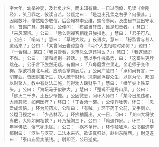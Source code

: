 
> 字大年。幼举神婴，及壮负才名，而未知有佛。一日过同僚，见读《金刚经》​，笑且罪之，彼读自若。公疑之曰：​「是岂出孔孟之右乎？何佞甚。​」因阅数叶，懵然始少敬信。后会翰林李公维，勉令参问。及由秘书监出守汝州，首谒广慧。慧接见，公便问：​「布鼓当轩击，谁是知音者。​」慧曰：​「来风深辨。​」公曰：​「恁么则禅客相逢只弹指也。​」慧曰：​「君子可八。​」公应：​「喏喏！」慧曰：​「草贼大败。​」夜语次，慧曰：​「秘监曾与甚人道话来？​」公曰：​「某曾问云岩谅监寺：『两个大虫相咬时如何？』谅曰：『一合相。』某曰：『我只管看，未审恁么道还得么？』」慧曰：​「我这里即不然。​」公曰：​「请和尚别一转话。​」慧以手作拽鼻势，曰：​「这畜生更脖跳在。​」公于言下脱然无疑。有偈曰：​「八角磨盘空里走，金毛师子变作狗。拟欲将身北斗藏，应须合掌南辰后。​」公问广慧曰：​「承和尚有言，一切罪业，皆因财宝所生，劝人疏于财利。况南阎浮提众生，以财为命，邦国以财聚人，教中有财法二施，何得劝人踈财乎？​」慧曰：​「幡竿尖上铁笼头。​」公曰：​「海坛马子似驴大。​」慧曰：​「楚鸡不是丹山凤。​」公曰：​「佛灭二千岁，比丘少惭愧。​」公因微恙，问环大师曰：​「某今日忽违和，大师慈悲，如何医疗？​」环曰：​「丁香汤一碗。​」公便作吐势，环曰：​「恩爱成烦恼。​」环为煎药次，公叫曰：​「有贼。​」环下药于公前，叉手侧立。公瞠目视之曰：​「少丛林汉。​」环拂袖而出。又一日，问曰：​「某四大将欲离散，大师如何相救？​」环乃捶胸三下。公曰：​「赖遇作家。​」环曰：​「几年学佛法，俗气犹未除。​」公曰：​「祸不单行。​」环作嘘嘘声。公书偈遗李都尉曰：​「沤生与沤灭，二法本来齐。欲识真归处，赵州东院西。​」尉见遂曰：​「泰山庙里卖纸钱。​」尉即至，公已逝矣。

